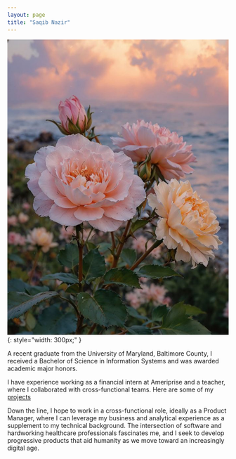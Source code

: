 ```yaml
---
layout: page
title: "Saqib Nazir"
---
```


![Saqib Nazir](/assets/profile_pic.png){: style="width: 300px;" }

A recent graduate from the University of Maryland, Baltimore County, I received a Bachelor of Science in Information Systems and was awarded academic major honors.

I have experience working as a financial intern at Ameriprise and a teacher, where I collaborated with cross-functional teams. Here are some of my [projects](https://saqnaz4.github.io/portfolio/)

Down the line, I hope to work in a cross-functional role, ideally as a Product Manager, where I can leverage my business and analytical experience as a supplement to my technical background. The intersection of software and hardworking healthcare professionals fascinates me, and I seek to develop progressive products that aid humanity as we move toward an increasingly digital age.
